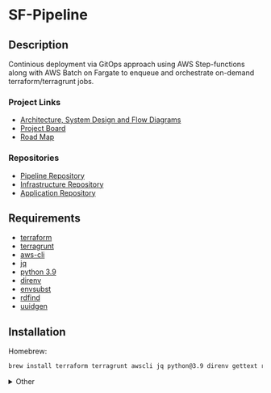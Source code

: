 # SF-Pipeline

## Description

Continious deployment via GitOps approach using AWS Step-functions along with AWS Batch on Fargate to enqueue and orchestrate on-demand terraform/terragrunt jobs. 

### Project Links

* [Architecture, System Design and Flow Diagrams](./architecture/README.md)
* [Project Board](https://github.com/users/leiarenee/projects/1)
* [Road Map](https://github.com/leiarenee/sf-pipeline/milestones?direction=asc&sort=due_date)

### Repositories

* [Pipeline Repository](https://github.com/leiarenee/sf-pipeline)
* [Infrastructure Repository](https://github.com/leiarenee/sf-infra)
* [Application Repository](https://github.com/leiarenee/sf-app)

## Requirements

- [terraform](https://learn.hashicorp.com/tutorials/terraform/install-cli)
- [terragrunt](https://terragrunt.gruntwork.io/docs/getting-started/install/)
- [aws-cli](https://docs.aws.amazon.com/cli/latest/userguide/getting-started-install.html)
- [jq](https://stedolan.github.io/jq/download/)
- [python 3.9](https://www.python.org/downloads/)
- [direnv](https://direnv.net/docs/installation.html)
- [envsubst](https://www.gnu.org/software/gettext/manual/html_node/envsubst-Invocation.html)
- [rdfind](https://rdfind.pauldreik.se/)
- [uuidgen](https://man7.org/linux/man-pages/man1/uuidgen.1.html)

## Installation

Homebrew:
```sh
brew install terraform terragrunt awscli jq python@3.9 direnv gettext rdfind
```

<details>
<summary> Other</summary>

### Linux (and WSL)
```sh
# jq, direnv and python are available in standard package libraries
sudo apt-get install jq direnv python3 aws-cli gettext uuid-runtime

# For terraform you can either add the hashicorp repo:
curl -fsSL https://apt.releases.hashicorp.com/gpg | sudo apt-key add -
sudo apt-add-repository "deb [arch=amd64] https://apt.releases.hashicorp.com $(lsb_release -cs) main"
sudo apt-get update && sudo apt-get install terraform

#..or manually download the binary and place it somewhere (similar to process below)


# For terragrunt you need to manually download it to an appropriate folder and set as executable
# https://terragrunt.gruntwork.io/docs/getting-started/install/#download-from-releases-page
pushd /tmp/
wget https://github.com/gruntwork-io/terragrunt/releases/download/v0.36.3/terragrunt_linux_amd64
mv terragrunt_linux_amd64 ~/.local/bin/terragrunt # move to a folder that's in our $PATH
chmod +x ~/.local/bin/terragrunt # Make executable
popd
```

### Debugging installation problems

### `envsubst : command not found` 

You'll need to install `envsubst`. For Debian-like systems it is part ofthe `gettext-base` package
```sh
apt-get install gettext-base
```

</details>

<br>



